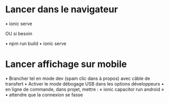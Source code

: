 # Lancer dans le navigateur

• ionic serve

OU si besoin

• npm run build
• ionic serve

# Lancer affichage sur mobile
• Brancher tel en mode dev (spam clic dans à propos) avec câble de transfert
• Activer le mode débogage USB dans les options développeurs
• en ligne de commande, dans projet, mettre : « ionic capacitor run android »
• attendre que la connexion se fasse